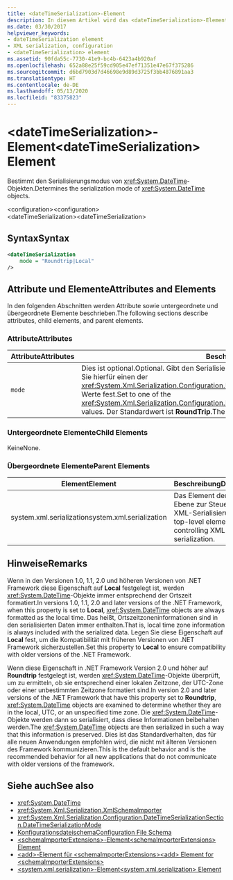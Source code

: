 ```yaml
---
title: <dateTimeSerialization>-Element
description: In diesem Artikel wird das <dateTimeSerialization>-Element beschrieben, das den Serialisierungsmodus von DateTime-Objekten bestimmt.
ms.date: 03/30/2017
helpviewer_keywords:
- dateTimeSerialization element
- XML serialization, configuration
- <dateTimeSerialization> element
ms.assetid: 90fda55c-7730-41e9-bc4b-6423a4b920af
ms.openlocfilehash: 652a88e25f59cd905e47ef71351e47e67f375286
ms.sourcegitcommit: d6bd7903d7d46698e9d89d3725f3bb4876891aa3
ms.translationtype: HT
ms.contentlocale: de-DE
ms.lasthandoff: 05/13/2020
ms.locfileid: "83375823"
---
```

# <a name="datetimeserialization-element"></a><span data-ttu-id="eb7dd-103">\<dateTimeSerialization>-Element</span><span class="sxs-lookup"><span data-stu-id="eb7dd-103">\<dateTimeSerialization> Element</span></span>
<span data-ttu-id="eb7dd-104">Bestimmt den Serialisierungsmodus von <xref:System.DateTime>-Objekten.</span><span class="sxs-lookup"><span data-stu-id="eb7dd-104">Determines the serialization mode of <xref:System.DateTime> objects.</span></span>  
  
 <span data-ttu-id="eb7dd-105">\<configuration></span><span class="sxs-lookup"><span data-stu-id="eb7dd-105">\<configuration></span></span>  
<span data-ttu-id="eb7dd-106">\<dateTimeSerialization></span><span class="sxs-lookup"><span data-stu-id="eb7dd-106">\<dateTimeSerialization></span></span>  
  
## <a name="syntax"></a><span data-ttu-id="eb7dd-107">Syntax</span><span class="sxs-lookup"><span data-stu-id="eb7dd-107">Syntax</span></span>  
  
```xml  
<dateTimeSerialization  
    mode = "Roundtrip|Local"  
/>  
```  
  
## <a name="attributes-and-elements"></a><span data-ttu-id="eb7dd-108">Attribute und Elemente</span><span class="sxs-lookup"><span data-stu-id="eb7dd-108">Attributes and Elements</span></span>  
 <span data-ttu-id="eb7dd-109">In den folgenden Abschnitten werden Attribute sowie untergeordnete und übergeordnete Elemente beschrieben.</span><span class="sxs-lookup"><span data-stu-id="eb7dd-109">The following sections describe attributes, child elements, and parent elements.</span></span>  
  
### <a name="attributes"></a><span data-ttu-id="eb7dd-110">Attribute</span><span class="sxs-lookup"><span data-stu-id="eb7dd-110">Attributes</span></span>  
  
|<span data-ttu-id="eb7dd-111">Attribute</span><span class="sxs-lookup"><span data-stu-id="eb7dd-111">Attributes</span></span>|<span data-ttu-id="eb7dd-112">Beschreibung</span><span class="sxs-lookup"><span data-stu-id="eb7dd-112">Description</span></span>|  
|----------------|-----------------|  
|`mode`|<span data-ttu-id="eb7dd-113">Dies ist optional.</span><span class="sxs-lookup"><span data-stu-id="eb7dd-113">Optional.</span></span> <span data-ttu-id="eb7dd-114">Gibt den Serialisierungsmodus an.</span><span class="sxs-lookup"><span data-stu-id="eb7dd-114">Specifies the serialization mode.</span></span> <span data-ttu-id="eb7dd-115">Legen Sie hierfür einen der <xref:System.Xml.Serialization.Configuration.DateTimeSerializationSection.DateTimeSerializationMode>-Werte fest.</span><span class="sxs-lookup"><span data-stu-id="eb7dd-115">Set to one of the <xref:System.Xml.Serialization.Configuration.DateTimeSerializationSection.DateTimeSerializationMode> values.</span></span> <span data-ttu-id="eb7dd-116">Der Standardwert ist **RoundTrip**.</span><span class="sxs-lookup"><span data-stu-id="eb7dd-116">The default is **RoundTrip**.</span></span>|  
  
### <a name="child-elements"></a><span data-ttu-id="eb7dd-117">Untergeordnete Elemente</span><span class="sxs-lookup"><span data-stu-id="eb7dd-117">Child Elements</span></span>  
 <span data-ttu-id="eb7dd-118">Keine</span><span class="sxs-lookup"><span data-stu-id="eb7dd-118">None.</span></span>  
  
### <a name="parent-elements"></a><span data-ttu-id="eb7dd-119">Übergeordnete Elemente</span><span class="sxs-lookup"><span data-stu-id="eb7dd-119">Parent Elements</span></span>  
  
|<span data-ttu-id="eb7dd-120">Element</span><span class="sxs-lookup"><span data-stu-id="eb7dd-120">Element</span></span>|<span data-ttu-id="eb7dd-121">Beschreibung</span><span class="sxs-lookup"><span data-stu-id="eb7dd-121">Description</span></span>|  
|-------------|-----------------|  
|<span data-ttu-id="eb7dd-122">system.xml.serialization</span><span class="sxs-lookup"><span data-stu-id="eb7dd-122">system.xml.serialization</span></span>|<span data-ttu-id="eb7dd-123">Das Element der obersten Ebene zur Steuerung der XML-Serialisierung.</span><span class="sxs-lookup"><span data-stu-id="eb7dd-123">The top-level element for controlling XML serialization.</span></span>|  
  
## <a name="remarks"></a><span data-ttu-id="eb7dd-124">Hinweise</span><span class="sxs-lookup"><span data-stu-id="eb7dd-124">Remarks</span></span>  
 <span data-ttu-id="eb7dd-125">Wenn in den Versionen 1.0, 1.1, 2.0 und höheren Versionen von .NET Framework diese Eigenschaft auf **Local** festgelegt ist, werden <xref:System.DateTime>-Objekte immer entsprechend der Ortszeit formatiert.</span><span class="sxs-lookup"><span data-stu-id="eb7dd-125">In versions 1.0, 1.1, 2.0 and later versions of the .NET Framework, when this property is set to **Local**, <xref:System.DateTime> objects are always formatted as the local time.</span></span> <span data-ttu-id="eb7dd-126">Das heißt, Ortszeitzoneninformationen sind in den serialisierten Daten immer enthalten.</span><span class="sxs-lookup"><span data-stu-id="eb7dd-126">That is, local time zone information is always included with the serialized data.</span></span> <span data-ttu-id="eb7dd-127">Legen Sie diese Eigenschaft auf **Local** fest, um die Kompatibilität mit früheren Versionen von .NET Framework sicherzustellen.</span><span class="sxs-lookup"><span data-stu-id="eb7dd-127">Set this property to **Local** to ensure compatibility with older versions of the .NET Framework.</span></span>  
  
 <span data-ttu-id="eb7dd-128">Wenn diese Eigenschaft in .NET Framework Version 2.0 und höher auf **Roundtrip** festgelegt ist, werden <xref:System.DateTime>-Objekte überprüft, um zu ermitteln, ob sie entsprechend einer lokalen Zeitzone, der UTC-Zone oder einer unbestimmten Zeitzone formatiert sind.</span><span class="sxs-lookup"><span data-stu-id="eb7dd-128">In version 2.0 and later versions of the .NET Framework that have this property set to **Roundtrip**, <xref:System.DateTime> objects are examined to determine whether they are in the local, UTC, or an unspecified time zone.</span></span> <span data-ttu-id="eb7dd-129">Die <xref:System.DateTime>-Objekte werden dann so serialisiert, dass diese Informationen beibehalten werden.</span><span class="sxs-lookup"><span data-stu-id="eb7dd-129">The <xref:System.DateTime> objects are then serialized in such a way that this information is preserved.</span></span> <span data-ttu-id="eb7dd-130">Dies ist das Standardverhalten, das für alle neuen Anwendungen empfohlen wird, die nicht mit älteren Versionen des Framework kommunizieren.</span><span class="sxs-lookup"><span data-stu-id="eb7dd-130">This is the default behavior and is the recommended behavior for all new applications that do not communicate with older versions of the framework.</span></span>  
  
## <a name="see-also"></a><span data-ttu-id="eb7dd-131">Siehe auch</span><span class="sxs-lookup"><span data-stu-id="eb7dd-131">See also</span></span>

- <xref:System.DateTime>
- <xref:System.Xml.Serialization.XmlSchemaImporter>
- <xref:System.Xml.Serialization.Configuration.DateTimeSerializationSection.DateTimeSerializationMode>
- [<span data-ttu-id="eb7dd-132">Konfigurationsdateischema</span><span class="sxs-lookup"><span data-stu-id="eb7dd-132">Configuration File Schema</span></span>](../../../docs/framework/configure-apps/file-schema/index.md)
- [<span data-ttu-id="eb7dd-133">\<schemaImporterExtensions>-Element</span><span class="sxs-lookup"><span data-stu-id="eb7dd-133">\<schemaImporterExtensions> Element</span></span>](../../../docs/standard/serialization/schemaimporterextensions-element.md)
- [<span data-ttu-id="eb7dd-134">\<add>-Element für \<schemaImporterExtensions></span><span class="sxs-lookup"><span data-stu-id="eb7dd-134">\<add> Element for \<schemaImporterExtensions></span></span>](../../../docs/standard/serialization/add-element-for-schemaimporterextensions.md)
- [<span data-ttu-id="eb7dd-135">\<system.xml.serialization>-Element</span><span class="sxs-lookup"><span data-stu-id="eb7dd-135">\<system.xml.serialization> Element</span></span>](../../../docs/standard/serialization/system-xml-serialization-element.md)
